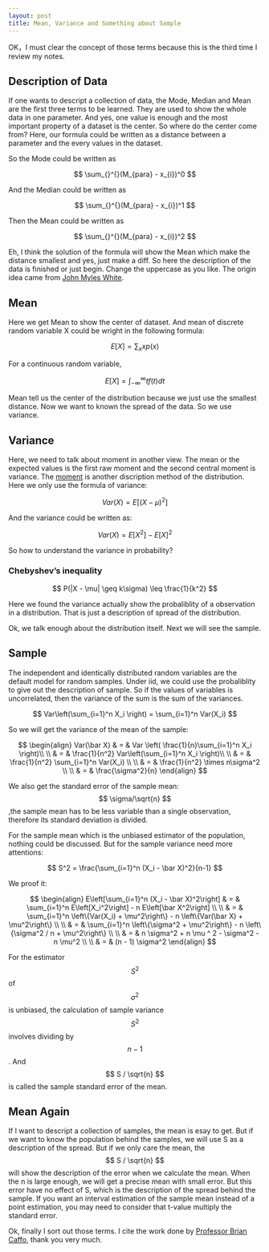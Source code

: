 ```yaml
---
layout: post
title: Mean, Variance and Something about Sample
---
```

OK，I must clear the concept of those terms because this is the third time I review my notes.

## Description of Data

If one wants to descript a collection of data, the Mode, Median and Mean are the first three terms to be learned. They are used to show the whole data in one parameter. And yes, one value is enough and the most important property of a dataset is the center. So where do the center come from? Here, our formula could be written as a distance between a parameter and the every values in the dataset. 

So the Mode could be written as 

$$ 
\sum_{}^{}(M_{para} - x_{i})^0 
$$

And the Median could be written as 

$$
\sum_{}^{}(M_{para} - x_{i})^1 
$$

Then the Mean could be written as

$$
\sum_{}^{}(M_{para} - x_{i})^2 
$$

Eh, I think the solution of the formula will show the Mean which make the distance smallest and yes, just make a diff. So here the description of the data is finished or just begin. Change the uppercase as you like. The origin idea came from [John Myles White](http://www.johnmyleswhite.com/notebook/2013/03/22/modes-medians-and-means-an-unifying-perspective/).

## Mean

Here we get Mean to show the center of dataset. And mean of discrete random variable X could be wright in the following formula:

$$
E[X] = \sum_x xp(x) 
$$

For a continuous random variable,

$$
E[X] = \int_{-\infty}^\infty t f(t)dt 
$$

Mean tell us the center of the distribution because we just use the smallest distance. Now we want to known the spread of the data. So we use variance.

## Variance

Here, we need to talk about moment in another view. The mean or the expected values is the first raw moment and the second central moment is variance. The [moment](http://en.wikipedia.org/wiki/Moment_(mathematics)) is another discription method of the distribution. Here we only use the formula of variance:

$$
Var(X) = E[(X - \mu)^2] 
$$

And the variance could be written as:

$$
Var(X) = E[X^2] - E[X]^2 
$$

So how to understand the variance in probability?

### Chebyshev’s inequality

$$
P(|X - \mu| \geq k\sigma) \leq \frac{1}{k^2} 
$$

Here we found the variance actually show the probaliblity of a observation in a distribution. That is just a description of spread of the distribution.

Ok, we talk enough about the distribution itself. Next we will see the sample.

## Sample

The independent and identically distributed random variables are the default model for random samples. Under iid, we could use the probaliblity to give out the description of sample. So if the values of variables is uncorrelated, then the variance of the sum is the sum of the variances.

$$
Var\left(\sum_{i=1}^n X_i \right) = \sum_{i=1}^n Var(X_i) 
$$

So we will get the variance of the mean of the sample:

$$
\begin{align}
Var(\bar X) & = & Var \left( \frac{1}{n}\sum_{i=1}^n X_i \right)\\ \\
    & = & \frac{1}{n^2} Var\left(\sum_{i=1}^n X_i \right)\\ \\
    & = & \frac{1}{n^2} \sum_{i=1}^n Var(X_i) \\ \\
    & = & \frac{1}{n^2} \times n\sigma^2 \\ \\
    & = & \frac{\sigma^2}{n} 
\end{align}
$$

We also get the standard error of the sample mean: $$ \sigma/\sqrt{n} $$,the sample mean has to be less variable than a single observation, therefore its standard deviation is divided.

For the sample mean which is the unbiased estimator of the population, nothing could be discussed. But for the sample variance need more attentions:

$$
S^2 =   \frac{\sum_{i=1}^n (X_i - \bar X)^2}{n-1} 
$$

We proof it:

$$
\begin{align}
E\left[\sum_{i=1}^n (X_i - \bar X)^2\right] & = & \sum_{i=1}^n E\left[X_i^2\right] - n E\left[\bar X^2\right] \\ \\
    & = & \sum_{i=1}^n \left\{Var(X_i) + \mu^2\right\} - n \left\{Var(\bar X) + \mu^2\right\} \\ \\
    & = & \sum_{i=1}^n \left\{\sigma^2 + \mu^2\right\} - n \left\{\sigma^2 / n + \mu^2\right\} \\ \\
    & = & n \sigma^2 + n \mu ^ 2 - \sigma^2 - n \mu^2 \\ \\
    & = & (n - 1) \sigma^2
\end{align}
$$

For the estimator $$ S^2 $$ of $$ \sigma^2 $$ is unbiased, the calculation of sample variance $$ S^2 $$ involves dividing by $$ n-1 $$. And $$ S / \sqrt{n} $$ is called the sample standard error of the mean.

## Mean Again

If I want to descript a collection of samples, the mean is esay to get. But if we want to know the population behind the samples, we will use S as a description of the spread. But if we only care the mean, the $$ S / \sqrt{n} $$ will show the description of the error when we calculate the mean. When the n is large enough, we will get a precise mean with small error. But this error have no effect of S, which is the description of the spread behind the sample. If you want an interval estimation of the sample mean instead of a point estimation, you may need to consider that t-value multiply the standard error.

Ok, finally I sort out those terms. I cite the work done by [Professor Brian Caffo](https://github.com/bcaffo/Caffo-Coursera), thank you very much.